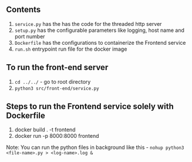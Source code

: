 ## Contents

1) `service.py` has the has the code for the threaded http server
2) `setup.py` has the configurable parameters like logging, host name and port number
3) `Dockerfile` has the configurations to containerize the Frontend service
4) `run.sh` entrypoint run file for the docker image

## To run the front-end server

1) ```cd ../../``` - go to root directory
2) ```python3 src/front-end/service.py```

## Steps to run the Frontend service solely with Dockerfile

1) docker build . -t frontend
2) docker run -p 8000:8000 frontend

Note: You can run the python files in background like this - ```nohup python3 <file-name>.py > <log-name>.log &```